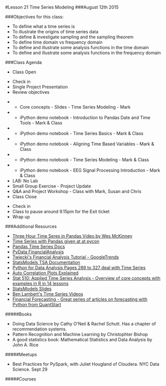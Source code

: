 #Lesson 21 Time Series Modeling
###August 12th 2015

###Objectives for this class:
 * To define what a time series is
 * To illustrate the origins of time series data 
 * To define & investigate sampling and the sampling theorem
 * To define time domain vs frequency domain
 * To define and illustrate some analysis functions in the time domain
 * To define and illustrate some analysis functions in the frequency domain
 
###Class Agenda
 - Class Open
  * Check in 
  * Single Project Presentation
  * Review objectives
 - - Core concepts - Slides - Time Series Modeling - Mark
 - - iPython demo notebook - Introduction to Pandas Date and Time Tools - Mark & Class
 - - iPython demo notebook - Time Series Basics - Mark & Class
 - - iPython demo notebook - Aligning Time Based Variables - Mark & Class
 - - iPython demo notebook - Time Series Modeling - Mark & Class
 - - iPython demo notebook - EEG Signal Processing Introduction - Mark & Class
 - LAB: No Lab
 - Small Group Exercise - Project Update
 - Q&A and Project Workshop - Class with Mark, Susan and Chris
 - Class Close
  * Check in
  * Class to pause around 9.15pm for the Exit ticket
  * Wrap up
 

###Additional Resources
 * [Three Hour Time Seres in Pandas Video by Wes McKinney](https://www.youtube.com/watch?v=0unf-C-pBYE)
 * [Time Series with Pandas given at at pycon](http://nbviewer.ipython.org/github/changhiskhan/talks/blob/master/pydata2012/pandas_timeseries.ipynb)
 * [Pandas Time Series Docs](http://pandas.pydata.org/pandas-docs/stable/timeseries.html#time-series-date-functionality)
 * [PyData FinancialAnalysis](http://www.hilpisch.com/YH_PyData_Eurex_Tutorial.html#)
 * [Twiecki's Financial Analysis Tutorial - GoogleTrends](http://nbviewer.ipython.org/github/twiecki/financial-analysis-python-tutorial/tree/master/)
 * [StatsModels TSA Documentation](http://statsmodels.sourceforge.net/devel/tsa.html)
 * [Python for Data Analysis Pages 289 to 327 deal with Time Series](http://shop.oreilly.com/product/0636920023784.do) 
 * [Auto Correlation Plots Explained](http://www.itl.nist.gov/div898/handbook/eda/section3/autocopl.htm)
 * [Stat 510: Applied Time Series Analysis - Overview of core concepts with examples in R in 14 lessons](https://onlinecourses.science.psu.edu/stat510/)
 * [StatsModels Slides](http://conference.scipy.org/scipy2011/slides/mckinney_time_series.pdf) 
 * [Ben Lambert's Time Series Videos](https://www.youtube.com/watch?v=v70-kLB3BLM)
 * [Financial Forecasting - Great series of articles on forecasting with Python from QuantStart](http://www.quantstart.com/articles/Forecasting-Financial-Time-Series-Part-1)

#####Books

* Doing Data Science by Cathy O'Neil & Rachel Schutt. Has a chapter of recommendation systems.
* Pattern Recognition and Machine Learning by Christophter Bishop
* A good statistics book: Mathematical Statistics and Data Analysis by John A. Rice

#####Meetups

 * Best Practices for PySpark, with Juliet Hougland of Cloudera. NYC Data Science. Sept 29

#####Courses

